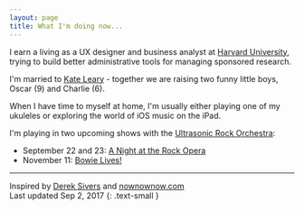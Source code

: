 ```yaml
---
layout: page
title: What I'm doing now...
---
```


I earn a living as a UX designer and business analyst at [Harvard University][huit], trying to build better administrative tools for managing sponsored research.

I'm married to [Kate Leary][kate] - together we are raising two funny little boys, Oscar (9) and Charlie (6).

When I have time to myself at home, I'm usually either playing one of my ukuleles or exploring the world of iOS music on the iPad.

I'm playing in two upcoming shows with the [Ultrasonic Rock Orchestra][uro]:

* September 22 and 23: [A Night at the Rock Opera](http://www.regenttheatre.com/details/the_u.r.o._a_night_at_the_rock_opera..._live)
* November 11: [Bowie Lives!](http://www.regenttheatre.com/details/ultrasonic_rock_orchestra_bowie_lives)

---
Inspired by [Derek Sivers](https://sivers.org/nowff) and [nownownow.com][now]  
Last updated Sep 2, 2017
{: .text-small }

[huit]: http://huit.harvard.edu/administrative-technology-services
[kate]: http://kateleary.net
[uro]: http://www.ultrasonicrockorchestra.com
[regent]: http://www.regenttheatre.com/main/details/jesus_christ_superstar_a_rock_opera_live_the_u.r.o
[foxwoods]: https://www.foxwoods.com/jesus-christ-superstar/
[now]: http://nownownow.com/about